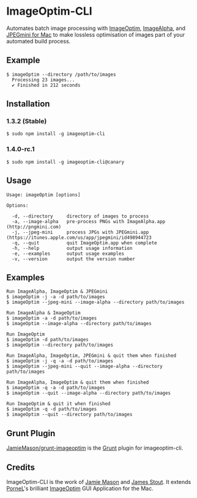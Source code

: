 # ImageOptim-CLI

Automates batch image processing with [ImageOptim](http://imageoptim.com), [ImageAlpha](http://pngmini.com), and [JPEGmini for Mac](http://jpegmini.com/mac) to make lossless optimisation of images part of your automated build process.

## Example

    $ imageOptim --directory /path/to/images
	  Processing 23 images...
	  ✔ Finished in 212 seconds

## Installation

### 1.3.2 (Stable)

    $ sudo npm install -g imageoptim-cli

### 1.4.0-rc.1

    $ sudo npm install -g imageoptim-cli@canary

## Usage

    Usage: imageOptim [options]

    Options:

      -d, --directory     directory of images to process
      -a, --image-alpha   pre-process PNGs with ImageAlpha.app (http://pngmini.com)
      -j, --jpeg-mini     process JPGs with JPEGmini.app (https://itunes.apple.com/us/app/jpegmini/id498944723
      -q, --quit          quit ImageOptim.app when complete
      -h, --help          output usage information
      -e, --examples      output usage examples
      -v, --version       output the version number

## Examples

    Run ImageAlpha, ImageOptim & JPEGmini
    $ imageOptim -j -a -d path/to/images
    $ imageOptim --jpeg-mini --image-alpha --directory path/to/images

    Run ImageAlpha & ImageOptim
    $ imageOptim -a -d path/to/images
    $ imageOptim --image-alpha --directory path/to/images

    Run ImageOptim
    $ imageOptim -d path/to/images
    $ imageOptim --directory path/to/images

    Run ImageAlpha, ImageOptim, JPEGmini & quit them when finished
    $ imageOptim -j -q -a -d path/to/images
    $ imageOptim --jpeg-mini --quit --image-alpha --directory path/to/images

    Run ImageAlpha, ImageOptim & quit them when finished
    $ imageOptim -q -a -d path/to/images
    $ imageOptim --quit --image-alpha --directory path/to/images

    Run ImageOptim & quit it when finished
    $ imageOptim -q -d path/to/images
    $ imageOptim --quit --directory path/to/images

## Grunt Plugin

[JamieMason/grunt-imageoptim](https://github.com/JamieMason/grunt-imageoptim) is the [Grunt](http://gruntjs.com) plugin for imageoptim-cli.

## Credits

ImageOptim-CLI is the work of [Jamie Mason](https://github.com/JamieMason) and [James Stout](https://github.com/jamesstout). It extends [PorneL](https://github.com/pornel)'s brilliant [ImageOptim](https://github.com/pornel/ImageOptim) GUI Application for the Mac.
